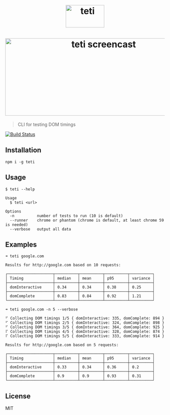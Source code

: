 <h1 align="center">
    <br>
    <img width=122 height=71 src="https://raw.githubusercontent.com/msn0/teti/master/teti.png" alt="teti" />
    <br>
    <br>
	<img width=606 height=244 src="https://raw.githubusercontent.com/msn0/teti/master/screencast.gif" alt="teti screencast" />
	<br>
</h1>

> CLI for testing DOM timings

[![Build Status](https://travis-ci.org/msn0/teti.svg?branch=master)](http://travis-ci.org/msn0/teti)

## Installation

```
npm i -g teti
```

## Usage

```
$ teti --help

Usage
  $ teti <url>

Options
  -n          number of tests to run (10 is default)
  --runner    chrome or phantom (chrome is default, at least chrome 59 is needed)
  --verbose   output all data
```

## Examples

```
➜ teti google.com

Results for http://google.com based on 10 requests:

┌────────────────────┬──────────┬──────────┬──────────┬──────────┐
│ Timing             │ median   │ mean     │ p95      │ variance │
├────────────────────┼──────────┼──────────┼──────────┼──────────┤
│ domInteractive     │ 0.34     │ 0.34     │ 0.38     │ 0.25     │
├────────────────────┼──────────┼──────────┼──────────┼──────────┤
│ domComplete        │ 0.83     │ 0.84     │ 0.92     │ 1.21     │
└────────────────────┴──────────┴──────────┴──────────┴──────────┘
```

```
➜ teti google.com -n 5 --verbose

⠋ Collecting DOM timings 1/5 { domInteractive: 335, domComplete: 894 }
⠋ Collecting DOM timings 2/5 { domInteractive: 324, domComplete: 898 }
⠋ Collecting DOM timings 3/5 { domInteractive: 364, domComplete: 925 }
⠏ Collecting DOM timings 4/5 { domInteractive: 328, domComplete: 874 }
⠏ Collecting DOM timings 5/5 { domInteractive: 333, domComplete: 914 }

Results for http://google.com based on 5 requests:

┌────────────────────┬──────────┬──────────┬──────────┬──────────┐
│ Timing             │ median   │ mean     │ p95      │ variance │
├────────────────────┼──────────┼──────────┼──────────┼──────────┤
│ domInteractive     │ 0.33     │ 0.34     │ 0.36     │ 0.2      │
├────────────────────┼──────────┼──────────┼──────────┼──────────┤
│ domComplete        │ 0.9      │ 0.9      │ 0.93     │ 0.31     │
└────────────────────┴──────────┴──────────┴──────────┴──────────┘
```

## License

MIT
